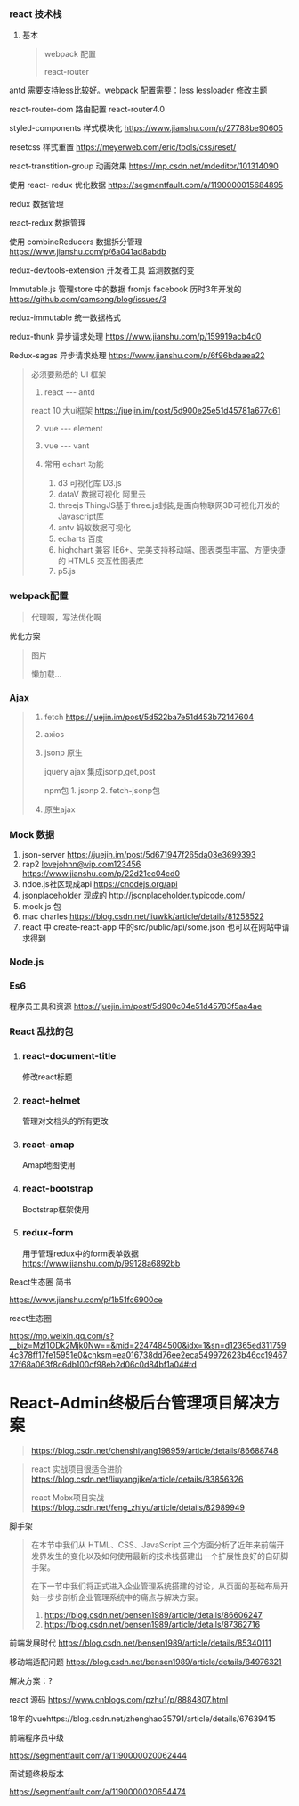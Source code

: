 ### react 技术栈

1. 基本

   > webpack 配置
   >
   > react-router

antd 需要支持less比较好。webpack 配置需要：less lessloader 修改主题

react-router-dom 路由配置 react-router4.0

styled-components 样式模块化  https://www.jianshu.com/p/27788be90605

resetcss 样式重置 https://meyerweb.com/eric/tools/css/reset/

react-transtition-group 动画效果 https://mp.csdn.net/mdeditor/101314090

使用 react- redux 优化数据  https://segmentfault.com/a/1190000015684895

redux 数据管理

react-redux 数据管理

使用 combineReducers 数据拆分管理   https://www.jianshu.com/p/6a041ad8abdb

redux-devtools-extension 开发者工具  监测数据的变


Immutable.js  管理store 中的数据   fromjs facebook 历时3年开发的  https://github.com/camsong/blog/issues/3

redux-immutable  统一数据格式

redux-thunk 异步请求处理 https://www.jianshu.com/p/159919acb4d0

Redux-sagas  异步请求处理 https://www.jianshu.com/p/6f96bdaaea22



> 必须要熟悉的 UI 框架
>
> 1. react --- antd
>
> react 10 大ui框架 https://juejin.im/post/5d900e25e51d45781a677c61
>
> 2. vue --- element
>
> 3. vue --- vant
>
> 4. 常用 echart 功能
>
>    1. d3 可视化库 D3.js
>    2. dataV 数据可视化 阿里云
>    3. threejs ThingJS基于three.js封装,是面向物联网3D可视化开发的Javascript库
>    4. antv 蚂蚁数据可视化
>    5. echarts  百度
>    6. highchart 兼容 IE6+、完美支持移动端、图表类型丰富、方便快捷的 HTML5 交互性图表库
>    7. p5.js 
>
>    



### webpack配置

> 代理啊，写法优化啊

优化方案

> 图片
>
> 懒加载...

### Ajax 

> 1. fetch https://juejin.im/post/5d522ba7e51d453b72147604
>
> 2. axios 
>
> 3. jsonp 原生
>
>       jquery ajax 集成jsonp,get,post 
>
>       npm包 1. jsonp  2. fetch-jsonp包
>
> 4. 原生ajax

### Mock 数据

1. json-server https://juejin.im/post/5d671947f265da03e3699393
2. rap2  lovejohnn@vip.com123456     https://www.jianshu.com/p/22d21ec04cd0
3. ndoe.js社区现成api https://cnodejs.org/api
4. jsonplaceholder 现成的 http://jsonplaceholder.typicode.com/
5. mock.js 包 
6. mac charles https://blog.csdn.net/liuwkk/article/details/81258522
7. react 中 create-react-app 中的src/public/api/some.json 也可以在网站中请求得到

### Node.js

### Es6 

程序员工具和资源 https://juejin.im/post/5d900c04e51d45783f5aa4ae

### React 乱找的包

1. ### react-document-title

   修改react标题

2. ### react-helmet

   管理对文档头的所有更改

3. ### react-amap

   Amap地图使用

4. ### react-bootstrap

   Bootstrap框架使用

5. ### redux-form

   用于管理redux中的form表单数据 https://www.jianshu.com/p/99128a6892bb

React生态圈 简书

https://www.jianshu.com/p/1b51fc6900ce

react生态圈

https://mp.weixin.qq.com/s?__biz=MzI1ODk2Mjk0Nw==&mid=2247484500&idx=1&sn=d12365ed3117594c378ff17fe15951e0&chksm=ea016738dd76ee2eca549972623b46cc1946737f68a063f8c6db100cf98eb2d06c0d84bf1a04#rd



# React-Admin终极后台管理项目解决方案

> https://blog.csdn.net/chenshiyang198959/article/details/86688748



> react 实战项目很适合进阶 https://blog.csdn.net/liuyangjike/article/details/83856326
>
> react Mobx项目实战 https://blog.csdn.net/feng_zhiyu/article/details/82989949

脚手架

> 在本节中我们从 HTML、CSS、JavaScript 三个方面分析了近年来前端开发界发生的变化以及如何使用最新的技术栈搭建出一个扩展性良好的自研脚手架。
>
> 在下一节中我们将正式进入企业管理系统搭建的讨论，从页面的基础布局开始一步步剖析企业管理系统中的痛点与解决方案。
>
> 1. https://blog.csdn.net/bensen1989/article/details/86606247
> 2.  https://blog.csdn.net/bensen1989/article/details/87362716
> 

前端发展时代 https://blog.csdn.net/bensen1989/article/details/85340111

移动端适配问题 https://blog.csdn.net/bensen1989/article/details/84976321

解决方案：? 

react 源码 https://www.cnblogs.com/pzhu1/p/8884807.html

18年的vuehttps://blog.csdn.net/zhenghao35791/article/details/67639415







前端程序员中级

https://segmentfault.com/a/1190000020062444

面试题终极版本

https://segmentfault.com/a/1190000020654474